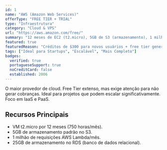 ```yaml
---
id: 1
name: "AWS (Amazon Web Services)"
offerType: "FREE TIER + TRIAL"
type: "Infraestrutura"
category: "Cloud & VPS"
url: "https://aws.amazon.com/free/"
summary: "12 meses de EC2 (t2.micro), 5GB de S3 (armazenamento), 1 milhão de requisições Lambda, RDS (Banco de Dados)."
featured: true
featuredReason: "Créditos de $300 para novos usuários + free tier generoso por 12 meses"
tags: ["Ideal para Startups", "Escalável", "Mais Completo"]
badges:
  verified: true
  portugueseSupport: true
  noCreditCard: false
  established: 2006
---
```


O maior provedor de cloud. Free Tier extenso, mas exige atenção para não gerar cobranças. Ideal para projetos que podem escalar significativamente. Foco em IaaS e PaaS.

## Recursos Principais

- VM t2.micro por 12 meses (750 horas/mês).
- 5GB de armazenamento padrão no S3.
- 1 milhão de requisições AWS Lambda/mês.
- 25GB de armazenamento no RDS (banco de dados relacional).
